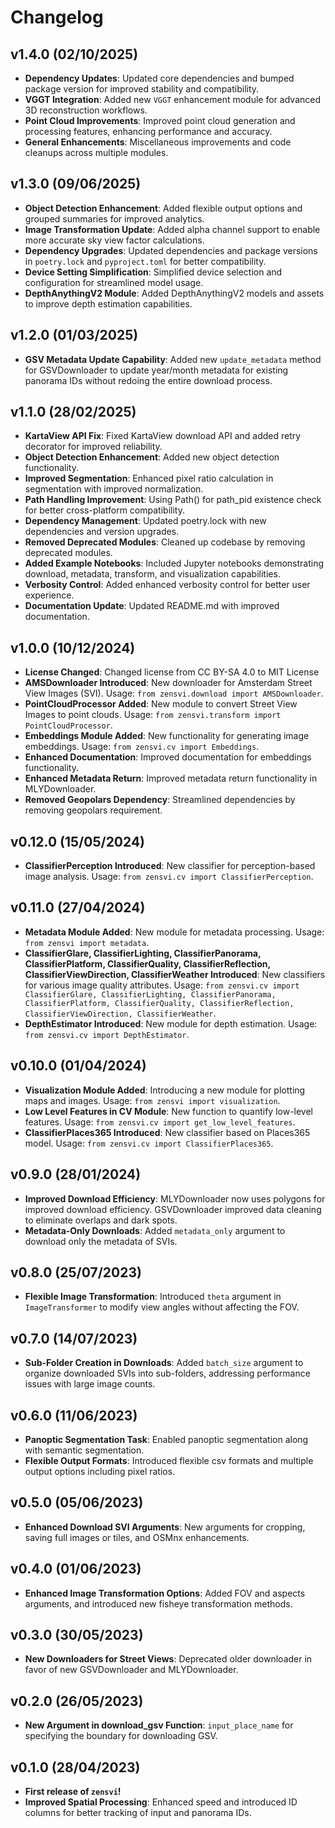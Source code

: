 # Changelog

<!--next-version-placeholder-->
## v1.4.0 (02/10/2025)
- **Dependency Updates**: Updated core dependencies and bumped package version for improved stability and compatibility.
- **VGGT Integration**: Added new `VGGT` enhancement module for advanced 3D reconstruction workflows.
- **Point Cloud Improvements**: Improved point cloud generation and processing features, enhancing performance and accuracy.
- **General Enhancements**: Miscellaneous improvements and code cleanups across multiple modules.

## v1.3.0 (09/06/2025)
- **Object Detection Enhancement**: Added flexible output options and grouped summaries for improved analytics.
- **Image Transformation Update**: Added alpha channel support to enable more accurate sky view factor calculations.
- **Dependency Upgrades**: Updated dependencies and package versions in `poetry.lock` and `pyproject.toml` for better compatibility.
- **Device Setting Simplification**: Simplified device selection and configuration for streamlined model usage.
- **DepthAnythingV2 Module**: Added DepthAnythingV2 models and assets to improve depth estimation capabilities.

## v1.2.0 (01/03/2025)
- **GSV Metadata Update Capability**: Added new `update_metadata` method for GSVDownloader to update year/month metadata for existing panorama IDs without redoing the entire download process.

## v1.1.0 (28/02/2025)
- **KartaView API Fix**: Fixed KartaView download API and added retry decorator for improved reliability.
- **Object Detection Enhancement**: Added new object detection functionality.
- **Improved Segmentation**: Enhanced pixel ratio calculation in segmentation with improved normalization.
- **Path Handling Improvement**: Using Path() for path_pid existence check for better cross-platform compatibility.
- **Dependency Management**: Updated poetry.lock with new dependencies and version upgrades.
- **Removed Deprecated Modules**: Cleaned up codebase by removing deprecated modules.
- **Added Example Notebooks**: Included Jupyter notebooks demonstrating download, metadata, transform, and visualization capabilities.
- **Verbosity Control**: Added enhanced verbosity control for better user experience.
- **Documentation Update**: Updated README.md with improved documentation.

## v1.0.0 (10/12/2024)
- **License Changed**: Changed license from CC BY-SA 4.0 to MIT License
- **AMSDownloader Introduced**: New downloader for Amsterdam Street View Images (SVI). Usage: `from zensvi.download import AMSDownloader`.
- **PointCloudProcessor Added**: New module to convert Street View Images to point clouds. Usage: `from zensvi.transform import PointCloudProcessor`.
- **Embeddings Module Added**: New functionality for generating image embeddings. Usage: `from zensvi.cv import Embeddings`.
- **Enhanced Documentation**: Improved documentation for embeddings functionality.
- **Enhanced Metadata Return**: Improved metadata return functionality in MLYDownloader.
- **Removed Geopolars Dependency**: Streamlined dependencies by removing geopolars requirement.

## v0.12.0 (15/05/2024)
- **ClassifierPerception Introduced**: New classifier for perception-based image analysis. Usage: `from zensvi.cv import ClassifierPerception`.

## v0.11.0 (27/04/2024)
- **Metadata Module Added**: New module for metadata processing. Usage: `from zensvi import metadata`.
- **ClassifierGlare, ClassifierLighting, ClassifierPanorama, ClassifierPlatform, ClassifierQuality, ClassifierReflection, ClassifierViewDirection, ClassifierWeather Introduced**: New classifiers for various image quality attributes. Usage: `from zensvi.cv import ClassifierGlare, ClassifierLighting, ClassifierPanorama, ClassifierPlatform, ClassifierQuality, ClassifierReflection, ClassifierViewDirection, ClassifierWeather`.
- **DepthEstimator Introduced**: New module for depth estimation. Usage: `from zensvi.cv import DepthEstimator`.

## v0.10.0 (01/04/2024)
- **Visualization Module Added**: Introducing a new module for plotting maps and images. Usage: `from zensvi import visualization`.
- **Low Level Features in CV Module**: New function to quantify low-level features. Usage: `from zensvi.cv import get_low_level_features`.
- **ClassifierPlaces365 Introduced**: New classifier based on Places365 model. Usage: `from zensvi.cv import ClassifierPlaces365`.

## v0.9.0 (28/01/2024)
- **Improved Download Efficiency**: MLYDownloader now uses polygons for improved download efficiency. GSVDownloader improved data cleaning to eliminate overlaps and dark spots.
- **Metadata-Only Downloads**: Added `metadata_only` argument to download only the metadata of SVIs.

## v0.8.0 (25/07/2023)
- **Flexible Image Transformation**: Introduced `theta` argument in `ImageTransformer` to modify view angles without affecting the FOV.

## v0.7.0 (14/07/2023)
- **Sub-Folder Creation in Downloads**: Added `batch_size` argument to organize downloaded SVIs into sub-folders, addressing performance issues with large image counts.

## v0.6.0 (11/06/2023)
- **Panoptic Segmentation Task**: Enabled panoptic segmentation along with semantic segmentation.
- **Flexible Output Formats**: Introduced flexible csv formats and multiple output options including pixel ratios.

## v0.5.0 (05/06/2023)
- **Enhanced Download SVI Arguments**: New arguments for cropping, saving full images or tiles, and OSMnx enhancements.

## v0.4.0 (01/06/2023)
- **Enhanced Image Transformation Options**: Added FOV and aspects arguments, and introduced new fisheye transformation methods.

## v0.3.0 (30/05/2023)
- **New Downloaders for Street Views**: Deprecated older downloader in favor of new GSVDownloader and MLYDownloader.

## v0.2.0 (26/05/2023)
- **New Argument in download_gsv Function**: `input_place_name` for specifying the boundary for downloading GSV.

## v0.1.0 (28/04/2023)
- **First release of `zensvi`!**
- **Improved Spatial Processing**: Enhanced speed and introduced ID columns for better tracking of input and panorama IDs.
